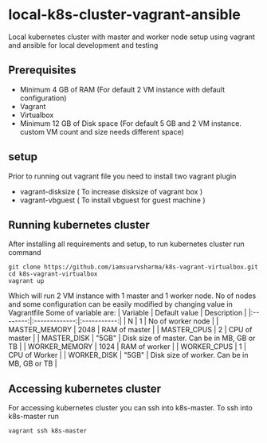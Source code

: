 # local-k8s-cluster-vagrant-ansible

Local kubernetes cluster with master and worker node setup using vagrant and ansible for local development and testing

## Prerequisites
- Minimum 4 GB of RAM (For default 2 VM instance with default configuration)
- Vagrant
- Virtualbox
- Minimum 12 GB of Disk space (For default 5 GB and 2 VM instance. custom VM count and size needs different space)

## setup
Prior to running out vagrant file you need to install two vagrant plugin
- vagrant-disksize ( To increase disksize of vagrant box )
- vagrant-vbguest ( To install vbguest for guest machine )

## Running kubernetes cluster
After installing all requirements and setup, to run kubernetes cluster run command
```
git clone https://github.com/iamsuarvsharma/k8s-vagrant-virtualbox.git
cd k8s-vagrant-virtualbox
vagrant up
```
Which will run 2 VM instance with 1 master and 1 worker node.
No of nodes and some configuration can be easily modified by changing value in Vagrantfile
Some of variable are:
| Variable | Default value | Description |
|:--------:|:-------------:|:-----------:|
| N        | 1             | No of worker node |
| MASTER_MEMORY   | 2048   | RAM of master |
| MASTER_CPUS     | 2      | CPU of master |
| MASTER_DISK     | "5GB" | Disk size of master. Can be in MB, GB or TB |
| WORKER_MEMORY   | 1024   | RAM of worker |
| WORKER_CPUS     | 1      | CPU of Worker |
| WORKER_DISK     | "5GB" | Disk size of worker. Can be in MB, GB or TB |


## Accessing kubernetes cluster
For accessing kubernetes cluster you can ssh into k8s-master. To ssh into k8s-master run
```
vagrant ssh k8s-master
```
